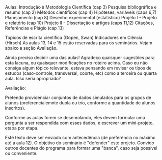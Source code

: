 
Aulas:
Introdução à Metodologia Científica (cap 3)
Pesquisa bibliográfica e resumo (cap 2)
Métodos científicos (cap 4)
Hipóteses, variáveis (caps 6,7)
Planejamento (cap 8)
Desenho experimental (estatístico)
Projeto I - Projeto e relatório (cap 10)
Projeto II - Dissertação e artigos (caps 11,12)
Citações, Referências e Plágio (cap 13)

Tópicos de escrita científica (Gopen, Swan)
Indicadores em Ciência (Hirsch)
As aulas 13, 14 e 15 estão reservadas para os seminários. Vejam abaixo a seção Avaliação.

Ainda preciso decidir uma das aulas! Agradeço quaisquer sugestões para esta lacuna, ou quaisquer modificações no roteiro acima. Caso eu não consiga algum tópico relevante, estava pensando em revisar os típos de estudos (caso-controle, transversal, coorte, etc) como a terceira ou quarta aula. Isso seria apropriado?

Avaliação:

Pretendo providenciar conjuntos de dados simulados para os grupos de alunos (preferencialemnte dupla ou trio, conforme a quantidade de alunos inscritos).

Conforme as aulas forem se desenrolando, eles devem formular uma pergunta a ser respondida com esses dados, e escrever um mini-projeto, etapa por etapa. 

Este texto deve ser enviado com antecedência (de preferência no máximo até a aula 12). O objetivo do seminário é "defender" este projeto. Convido outros docentes do programa para formar uma "banca", caso seja possível ou conveniente.
